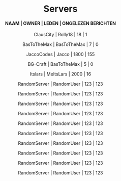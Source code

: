 <center>
   <h1>Servers</h1>
   <h4>NAAM | OWNER | LEDEN | ONGELEZEN BERICHTEN</h4>
   <div class="w3-panel w3-pale-blue w3-leftbar w3-rightbar w3-border-blue w3-padding-24 w3-">
      <p>
         <a href="{{ site.base }}/servers/1" style="text-decoration: none;">
            ClausCity | Rolly18 | 18 | <span class="w3-badge">1</span>
         </a>
      </p>
   </div>
   <div class="w3-panel w3-pale-blue w3-leftbar w3-rightbar w3-border-blue w3-padding-24">
      <p>
         <a href="{{ site.base }}/servers/1" style="text-decoration: none;">
            BasToTheMax | BasToTheMax | 7 | <span class="w3-badge">0</span>
         </a>
      </p>
   </div>
   <div class="w3-panel w3-pale-blue w3-leftbar w3-rightbar w3-border-blue w3-padding-24">
      <p>
         <a href="{{ site.base }}/servers/1" style="text-decoration: none;">
            JaccoCodes | Jacco | 1800 | <span class="w3-badge">155</span>
         </a>
      </p>
   </div>
   <div class="w3-panel w3-pale-blue w3-leftbar w3-rightbar w3-border-blue w3-padding-24">
      <p>
         <a href="{{ site.base }}/servers/1" style="text-decoration: none;">
            BG-Craft | BasToTheMax | 5 | <span class="w3-badge">0</span>
         </a>
      </p>
   </div>
   <div class="w3-panel w3-pale-blue w3-leftbar w3-rightbar w3-border-blue w3-padding-24">
      <p>
         <a href="{{ site.base }}/servers/1" style="text-decoration: none;">
            Itslars | MeItsLars | 2000 | <span class="w3-badge">16</span>
         </a>
      </p>
   </div>
   <div class="w3-panel w3-pale-blue w3-leftbar w3-rightbar w3-border-blue w3-padding-24">
      <p>
         <a href="{{ site.base }}/servers/1" style="text-decoration: none;">
            RandomServer | RandomUser | 123 | <span class="w3-badge">123</span>
         </a>
      </p>
   </div>
   <div class="w3-panel w3-pale-blue w3-leftbar w3-rightbar w3-border-blue w3-padding-24">
      <p>
         <a href="{{ site.base }}/servers/1" style="text-decoration: none;">
            RandomServer | RandomUser | 123 | <span class="w3-badge">123</span>
         </a>
      </p>
   </div>
   <div class="w3-panel w3-pale-blue w3-leftbar w3-rightbar w3-border-blue w3-padding-24">
      <p>
         <a href="{{ site.base }}/servers/1" style="text-decoration: none;">
            RandomServer | RandomUser | 123 | <span class="w3-badge">123</span>
         </a>
      </p>
   </div>
   <div class="w3-panel w3-pale-blue w3-leftbar w3-rightbar w3-border-blue w3-padding-24">
      <p>
         <a href="{{ site.base }}/servers/1" style="text-decoration: none;">
            RandomServer | RandomUser | 123 | <span class="w3-badge">123</span>
         </a>
      </p>
   </div>
   <div class="w3-panel w3-pale-blue w3-leftbar w3-rightbar w3-border-blue w3-padding-24">
      <p>
         <a href="{{ site.base }}/servers/1" style="text-decoration: none;">
            RandomServer | RandomUser | 123 | <span class="w3-badge">123</span>
         </a>
      </p>
   </div>
   <div class="w3-panel w3-pale-blue w3-leftbar w3-rightbar w3-border-blue w3-padding-24">
      <p>
         <a href="{{ site.base }}/servers/1" style="text-decoration: none;">
            RandomServer | RandomUser | 123 | <span class="w3-badge">123</span>
         </a>
      </p>
   </div>
   <div class="w3-panel w3-pale-blue w3-leftbar w3-rightbar w3-border-blue w3-padding-24">
      <p>
         <a href="{{ site.base }}/servers/1" style="text-decoration: none;">
            RandomServer | RandomUser | 123 | <span class="w3-badge">123</span>
         </a>
      </p>
   </div>
   <div class="w3-panel w3-pale-blue w3-leftbar w3-rightbar w3-border-blue w3-padding-24">
      <p>
         <a href="{{ site.base }}/servers/1" style="text-decoration: none;">
            RandomServer | RandomUser | 123 | <span class="w3-badge">123</span>
         </a>
      </p>
   </div>
   <div class="w3-panel w3-pale-blue w3-leftbar w3-rightbar w3-border-blue w3-padding-24">
      <p>
         <a href="{{ site.base }}/servers/1" style="text-decoration: none;">
            RandomServer | RandomUser | 123 | <span class="w3-badge">123</span>
         </a>
      </p>
   </div>
   <div class="w3-panel w3-pale-blue w3-leftbar w3-rightbar w3-border-blue w3-padding-24">
      <p>
         <a href="{{ site.base }}/servers/1" style="text-decoration: none;">
            RandomServer | RandomUser | 123 | <span class="w3-badge">123</span>
         </a>
      </p>
   </div>
</center>
